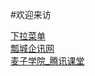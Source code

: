  #欢迎来访
<!DOCTYPE html>
<html lang="en">
  <body>
    <a href="https://zcc022345.github.io/002.html">下拉菜单</a><br>
    <a href="https://zcc022345.github.io/bootstrapProject/work5-1.html">瓢城企讯网</a><br>
    <a href="https://zcc022345.github.io/第二阶段作业/麦子学院_腾讯课堂.html">麦子学院_腾讯课堂</a><br>
   
    
  </body>
</html>
